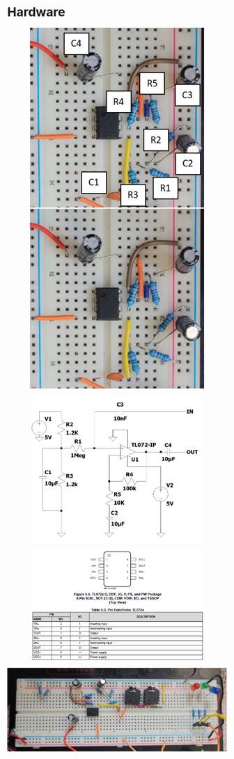 # Hardware
<p align="center">
<img src= "../Photos/Labeled_OpAmp.png" width = "400">
<img src= "../Photos/OpAmp.png" width = "400">
</p>
<!--<p align="center">
<img src= "../Photos/OpAmp.png" width = "400">
</p>--->
<p align="center">
<img src= "../Photos/OpAmp_LTSpice_Circuit.png" width = "400">
</p>
<p align="center">
<img src= "../Photos/OpAmp_Pinout.png" width = "400">
</p>
<p align="center">
<img src= "../Photos/Physical_Circuit.png">
</p>
